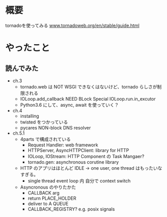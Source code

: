 # 概要
tornadoを使ってみる
www.tornadoweb.org/en/stable/guide.html

# やったこと
## 読んでみた
- ch.3
    - tornado.web は NOT WSGI できなくはないけど、tornado らしさが制限される
    - IOLoop.add_callback NEED BLock Special IOLoop.run.in_excutor
    - Python3.6 にして、async, await を使っていく？
- ch.4
    - installing
    - twisted をつかっている
    - pycares NON-block DNS resolver
- ch.5.1
    - 4parts で構成されている
        - Request Handler: web framework
        - HTTPServer, AsyncHTTPClient: library for HTTP
        - IOLoop, IOStream: HTTP Component の Task Mangaer?
        - tornado.gen: asynchronous corutine library
    - HTTP のアプリはほとんど IDLE -> one user, one thread はもったいなすぎる。
        - single thread event loop 内 自分で context switch
    - Asyncronous のやりたかた
        - CALLBACK arg
        - return PLACE_HOLDER
        - deliver to A QUEUE
        - CALLBACK_REGISTRY? e.g. posix signals
